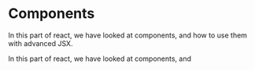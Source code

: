 # Components

In this part of react, we have looked at components, and how to use them with advanced JSX.

In this part of react, we have looked at components, and 
